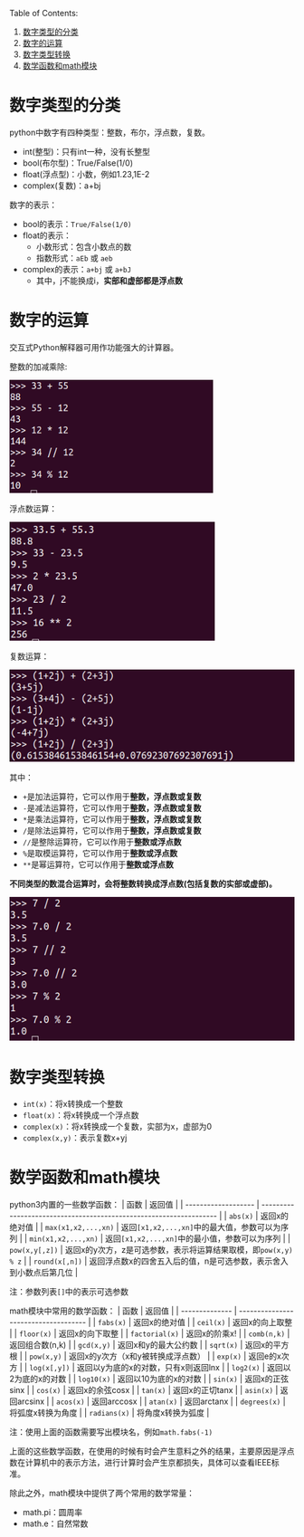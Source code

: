 Table of Contents:
1. [数字类型的分类](#数字类型的分类)
2. [数字的运算](#数字的运算)
3. [数字类型转换](#数字类型转换)
4. [数学函数和math模块](#数学函数和math模块)


# 数字类型的分类

python中数字有四种类型：整数，布尔，浮点数，复数。
- int(整型)：只有int一种，没有长整型
- bool(布尔型)：True/False(1/0)
- float(浮点型)：小数，例如1.23,1E-2
- complex(复数)：a+bj

数字的表示：
- bool的表示：`True/False(1/0)`
- float的表示：
  - 小数形式：包含小数点的数
  - 指数形式：`aEb` 或 `aeb`
- complex的表示：`a+bj` 或 `a+bJ`
  - 其中，j不能换成i，**实部和虚部都是浮点数**

# 数字的运算

交互式Python解释器可用作功能强大的计算器。

整数的加减乘除:

<img src=image/2021-02-11_19-51.png height=200>

浮点数运算：

<img src=image/2021-02-11_19-55.png height=210>

复数运算：

<img src=image/2021-02-12_12-44.png>

其中：
- `+`是加法运算符，它可以作用于**整数，浮点数或复数**
- `-`是减法运算符，它可以作用于**整数，浮点数或复数**
- `*`是乘法运算符，它可以作用于**整数，浮点数或复数**
- `/`是除法运算符，它可以作用于**整数，浮点数或复数**
- `//`是整除运算符，它可以作用于**整数或浮点数**
- `%`是取模运算符，它可以作用于**整数或浮点数**
- `**`是幂运算符，它可以作用于**整数或浮点数**
  
**不同类型的数混合运算时，会将整数转换成浮点数(包括复数的实部或虚部)。**

<img src=image/2021-02-12_12-47.png>

# 数字类型转换

- `int(x)`：将x转换成一个整数
- `float(x)`：将x转换成一个浮点数
- `complex(x)`：将x转换成一个复数，实部为x，虚部为0
- `complex(x,y)`：表示复数x+yj

# 数学函数和math模块

python3内置的一些数学函数：
| 函数                | 返回值                                                             |
| ------------------- | ------------------------------------------------------------------ |
| `abs(x)`            | 返回x的绝对值                                                      |
| `max(x1,x2,...,xn)` | 返回`[x1,x2,...,xn]`中的最大值，参数可以为序列                     |
| `min(x1,x2,...,xn)` | 返回`[x1,x2,...,xn]`中的最小值，参数可以为序列                     |
| `pow(x,y[,z])`      | 返回x的y次方，z是可选参数，表示将运算结果取模，即`pow(x,y) % z`    |
| `round(x[,n])`      | 返回浮点数x的四舍五入后的值，n是可选参数，表示舍入到小数点后第几位 |

注：参数列表`[]`中的表示可选参数


math模块中常用的数学函数：
| 函数           | 返回值                               |
| -------------- | ------------------------------------ |
| `fabs(x)`      | 返回x的绝对值                        |
| `ceil(x)`      | 返回x的向上取整                      |
| `floor(x)`     | 返回x的向下取整                      |
| `factorial(x)` | 返回x的阶乘x!                        |
| `comb(n,k)`    | 返回组合数(n,k)                      |
| `gcd(x,y)`     | 返回x和y的最大公约数                 |
| `sqrt(x)`      | 返回x的平方根                        |
| `pow(x,y)`     | 返回x的y次方（x和y被转换成浮点数）   |
| `exp(x)`       | 返回e的x次方                         |
| `log(x[,y])`   | 返回以y为底的x的对数，只有x则返回lnx |
| `log2(x)`      | 返回以2为底的x的对数                 |
| `log10(x)`     | 返回以10为底的x的对数                |
| `sin(x)`       | 返回x的正弦sinx                      |
| `cos(x)`       | 返回x的余弦cosx                      |
| `tan(x)`       | 返回x的正切tanx                      |
| `asin(x)`      | 返回arcsinx                          |
| `acos(x)`      | 返回arccosx                          |
| `atan(x)`      | 返回arctanx                          |
| `degrees(x)`   | 将弧度x转换为角度                    |
| `radians(x)`   | 将角度x转换为弧度                    |

注：使用上面的函数需要写出模块名，例如`math.fabs(-1)`

上面的这些数学函数，在使用的时候有时会产生意料之外的结果，主要原因是浮点数在计算机中的表示方法，进行计算时会产生京都损失，具体可以查看IEEE标准。

除此之外，math模块中提供了两个常用的数学常量：
- math.pi：圆周率
- math.e：自然常数


